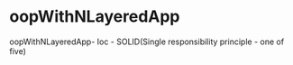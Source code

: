 # oopWithNLayeredApp
oopWithNLayeredApp- Ioc - SOLID(Single responsibility principle - one of five)
